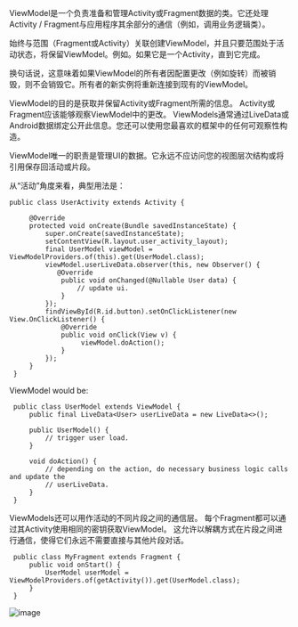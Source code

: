   ViewModel是一个负责准备和管理Activity或Fragment数据的类。它还处理Activity / Fragment与应用程序其余部分的通信（例如，调用业务逻辑类）。

  始终与范围（Fragment或Activity）关联创建ViewModel，并且只要范围处于活动状态，将保留ViewModel。例如。如果它是一个Activity，直到它完成。

  换句话说，这意味着如果ViewModel的所有者因配置更改（例如旋转）而被销毁，则不会销毁它。所有者的新实例将重新连接到现有的ViewModel。

  ViewModel的目的是获取并保留Activity或Fragment所需的信息。 Activity或Fragment应该能够观察ViewModel中的更改。 ViewModels通常通过LiveData或Android数据绑定公开此信息。您还可以使用您最喜欢的框架中的任何可观察性构造。

  ViewModel唯一的职责是管理UI的数据。它永远不应访问您的视图层次结构或将引用保存回活动或片段。

从“活动”角度来看，典型用法是：

```
public class UserActivity extends Activity {

     @Override
     protected void onCreate(Bundle savedInstanceState) {
         super.onCreate(savedInstanceState);
         setContentView(R.layout.user_activity_layout);
         final UserModel viewModel = ViewModelProviders.of(this).get(UserModel.class);
         viewModel.userLiveData.observer(this, new Observer() {
            @Override
             public void onChanged(@Nullable User data) {
                 // update ui.
             }
         });
         findViewById(R.id.button).setOnClickListener(new View.OnClickListener() {
             @Override
             public void onClick(View v) {
                  viewModel.doAction();
             }
         });
     }
 }
 ```
 
ViewModel would be:

```
 public class UserModel extends ViewModel {
     public final LiveData<User> userLiveData = new LiveData<>();

     public UserModel() {
         // trigger user load.
     }

     void doAction() {
         // depending on the action, do necessary business logic calls and update the
         // userLiveData.
     }
 }
 ```
 
 ViewModels还可以用作活动的不同片段之间的通信层。 每个Fragment都可以通过其Activity使用相同的密钥获取ViewModel。 这允许以解耦方式在片段之间进行通信，使得它们永远不需要直接与其他片段对话。

```
 public class MyFragment extends Fragment {
     public void onStart() {
         UserModel userModel = ViewModelProviders.of(getActivity()).get(UserModel.class);
     }
 }
 ```
 
 ![image](https://github.com/ddxxll2008/AndroidJetpackLearning/tree/master/ViewModelSample/gif)